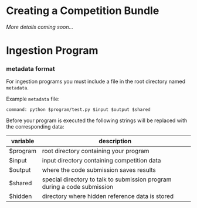 # Creating a Competition Bundle


*More details coming soon...*



# Ingestion Program


### metadata format

For ingestion programs you must include a file in the root directory named `metadata`.

Example `metadata` file:

```
command: python $program/test.py $input $output $shared
```

Before your program is executed the following strings will be replaced with the corresponding data:

| variable | description |
| --- | --- |
| $program | root directory containing your program |
| $input | input directory containing competition data |
| $output | where the code submission saves results |
| $shared | special directory to talk to submission program during a code submission |
| $hidden | directory where hidden reference data is stored |
